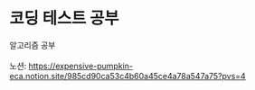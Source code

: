 # 코딩 테스트 공부
알고리즘 공부
<br>
<br>
노션: https://expensive-pumpkin-eca.notion.site/985cd90ca53c4b60a45ce4a78a547a75?pvs=4
